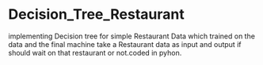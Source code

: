 # Decision_Tree_Restaurant
implementing Decision tree for simple Restaurant Data which trained on the data and the final machine take a Restaurant data as input and output if should wait on that restaurant or not.coded in pyhon.
